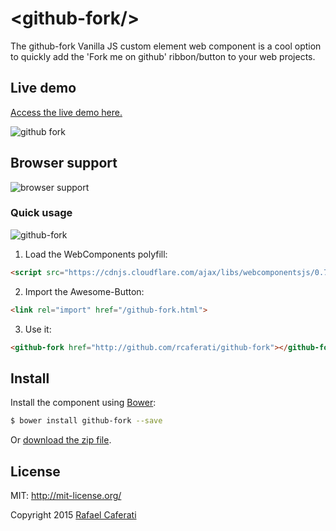 &lt;github-fork/&gt;
=================

The github-fork Vanilla JS custom element web component is a cool option to quickly add the 'Fork me on github' ribbon/button to your web projects.

## Live demo

[Access the live demo here.](http://caferati.me/demo/github-fork)

![github fork](http://i.imgur.com/h3utwIK.png)

## Browser support

![browser support](http://i.imgur.com/4bMmB5x.png)

### Quick usage

![github-fork](http://i.imgur.com/FYV6IJ6.gif)

1. Load the WebComponents polyfill:

  ```html
  <script src="https://cdnjs.cloudflare.com/ajax/libs/webcomponentsjs/0.7.3/webcomponents.min.js"></script>
  ```

2. Import the Awesome-Button:

  ```html
  <link rel="import" href="/github-fork.html">
  ```

3. Use it:

  ```html
  <github-fork href="http://github.com/rcaferati/github-fork"></github-fork>
  ```

## Install

Install the component using [Bower](http://bower.io/):

```sh
$ bower install github-fork --save
```
Or [download the zip file](https://github.com/rcaferati/github-fork/archive/master.zip).

License
-------
MIT: http://mit-license.org/

Copyright 2015 [Rafael Caferati](http://caferati.me)

